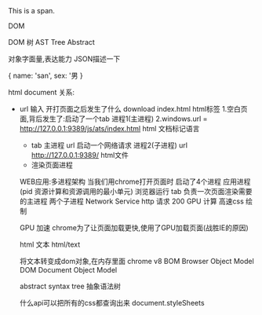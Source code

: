 <div id="root">
  <span class="demo">
    This is a span.
  </span>
  <p>DOM</p>
</div>

DOM 树 AST Tree Abstract

对象字面量,表达能力
JSON描述一下

{
  name: 'san',
  sex: '男
}

html document 关系:
- url 输入 开打页面之后发生了什么
    download index.html html标签
    1.空白页面,背后发生了:启动了一个tab 进程1(主进程)
    2.windows.url = http://127.0.0.1:9389/js/ats/index.html
        html 文档标记语言
    - tab 主进程 url
        启动一个网络请求 进程2(子进程) url http://127.0.0.1:9389/ html文件
    - 渲染页面进程

    WEB应用:多进程架构
    当我们用chrome打开页面时
    启动了4个进程 应用进程(pid 资源计算和资源调用的最小单元) 浏览器运行
    tab 负责一次页面渲染需要的主进程
    两个子进程 Network Service http 请求 200
    GPU 计算 高速css 绘制

    GPU 加速 chrome为了让页面加载更快,使用了GPU加载页面(战胜IE的原因)

    html 文本 html/text

    将文本转变成dom对象,在内存里面
    chrome v8
    BOM Browser Object Model
    DOM Document Object Model

  abstract syntax tree 抽象语法树

  什么api可以把所有的css都查询出来
  document.styleSheets